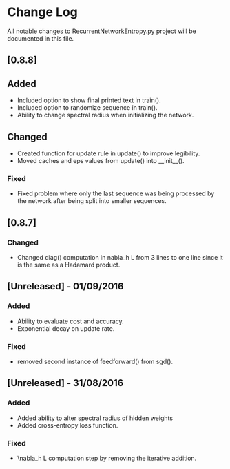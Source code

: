 # Change Log
All notable changes to RecurrentNetworkEntropy.py project will be documented in this file.

## [0.8.8]
## Added
- Included option to show final printed text in train().
- Included option to randomize sequence in train().
- Ability to change spectral radius when initializing the network.

## Changed
- Created function for update rule in update() to improve legibility. 
- Moved caches and eps values from update() into \_\_init\_\_().

### Fixed
- Fixed problem where only the last sequence was being processed by the 
  network after being split into smaller sequences.


## [0.8.7]
### Changed
- Changed diag() computation in nabla_h L from 3 lines to one line since
  it is the same as a Hadamard product.


## [Unreleased] - 01/09/2016
### Added
- Ability to evaluate cost and accuracy.
- Exponential decay on update rate.

### Fixed
- removed second instance of feedforward() from sgd().


## [Unreleased] - 31/08/2016
### Added
- Added ability to alter spectral radius of hidden weights
- Added cross-entropy loss function.

### Fixed
- \nabla_h L computation step by removing the iterative addition. 
